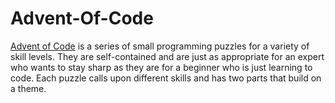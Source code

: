# Advent-Of-Code

[Advent of Code](http://adventofcode.com/) is a series of small programming puzzles for a variety of skill levels.
They are self-contained and are just as appropriate for an expert who wants to stay sharp as they are 
for a beginner who is just learning to code. Each puzzle calls upon different skills and has two parts that 
build on a theme.
